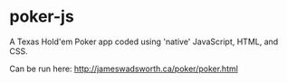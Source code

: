 # poker-js
A Texas Hold'em Poker app coded using 'native' JavaScript, HTML, and CSS.

Can be run here:
  http://jameswadsworth.ca/poker/poker.html

